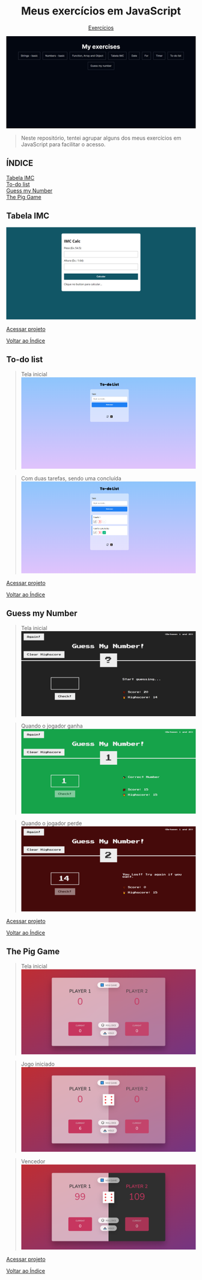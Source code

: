 <p align="center">
  <h1 align="center">Meus exercícios em JavaScript</h1>
</p>

<p align="center">
  <a href="#índice">Exercícios</a>
</p>

<img src="./assets/readme img/my exercises.png" alt="Lista de exercícios">

> Neste repositório, tentei agrupar alguns dos meus exercícios em JavaScript para facilitar o acesso.

## ÍNDICE

[Tabela IMC](#tabela-imc) <br>
[To-do list](#to-do-list) <br>
[Guess my Number](#guess-my-number) <br>
[The Pig Game](#the-pig-game)

## Tabela IMC

<img src="./assets/readme img/imc/imc.png" alt="Guess my number">

[Acessar projeto](https://exercicios-js-three.vercel.app/04%20-%20Tabela%20IMC/index.html)

[Voltar ao Índice](#índice)

## To-do list

> Tela inicial
> <img src="./assets/readme img/todo/todo 01.png" alt="To-do list">

> Com duas tarefas, sendo uma concluída
> <img src="./assets/readme img/todo/todo 02.png" alt="To-do list">

[Acessar projeto](https://exercicios-js-three.vercel.app/08%20-%20to-do/index.html)

[Voltar ao Índice](#índice)

## Guess my Number

> Tela inicial
> <img src="./assets/readme img/guess/guess 01.png" alt="Guess my number">

> Quando o jogador ganha
> <img src="./assets/readme img/guess/guess 02.png" alt="Guess my number">

> Quando o jogador perde
> <img src="./assets/readme img/guess/guess 03.png" alt="Guess my number">

[Acessar projeto](https://exercicios-js-three.vercel.app/09%20-%20guess%20my%20number/index.html)

[Voltar ao Índice](#índice)

## The Pig Game

> Tela inicial
> <img src="./assets/readme img/pig game/pig-01.png" alt="Guess my number">

> Jogo iniciado
> <img src="./assets/readme img/pig game/pig-02.png" alt="Guess my number">

> Vencedor
> <img src="./assets/readme img/pig game/pig-03.png" alt="Guess my number">

[Acessar projeto]()

[Voltar ao Índice](#índice)
